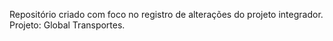 Repositório criado com foco no registro de alterações do projeto integrador. Projeto: Global Transportes.
